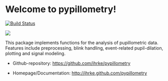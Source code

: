 # Welcome to pypillometry!

[![Build Status](https://travis-ci.com/ihrke/pypillometry.svg?branch=master)](https://travis-ci.com/ihrke/pypillometry)

![](https://raw.githubusercontent.com/ihrke/pypillometry/master/logo/pypillometry_logo_200x200.png?token=AAIWMEINEM6MUOAPT2NV4I252K5QW)

This package implements functions for the analysis of pupillometric data. Features include preprocessing, blink handling, event-related pupil-dilation, plotting and signal modeling.

- Github-repository: <https://github.com/ihrke/pypillometry>

- Homepage/Documentation: <http://ihrke.github.com/pypillometry>


